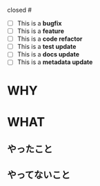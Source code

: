 closed #

- [ ] This is a **bugfix**
- [ ] This is a **feature**
- [ ] This is a **code refactor**
- [ ] This is a **test update**
- [ ] This is a **docs update**
- [ ] This is a **metadata update**

# WHY

# WHAT
## やったこと

## やってないこと
